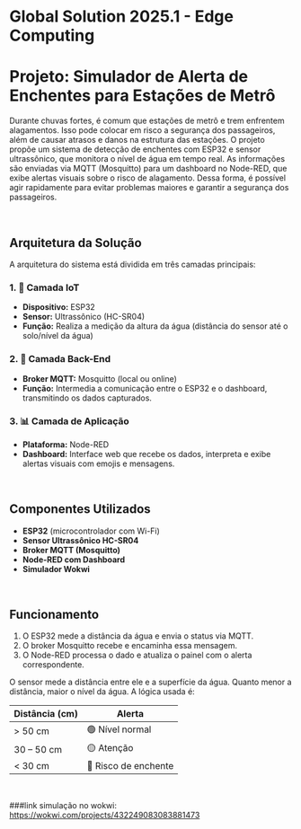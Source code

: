 # Global Solution 2025.1 - Edge Computing

# Projeto: Simulador de Alerta de Enchentes para Estações de Metrô 

Durante chuvas fortes, é comum que estações de metrô e trem enfrentem alagamentos. Isso pode colocar em risco a segurança dos passageiros, além de causar atrasos e danos na estrutura das estações. O projeto propõe um sistema de detecção de enchentes com ESP32 e sensor ultrassônico, que monitora o nível de água em tempo real. As informações são enviadas via MQTT (Mosquitto) para um dashboard no Node-RED, que exibe alertas visuais sobre o risco de alagamento. Dessa forma, é possível agir rapidamente para evitar problemas maiores e garantir a segurança dos passageiros.

<br>

## Arquitetura da Solução

A arquitetura do sistema está dividida em três camadas principais:

### 1. 📶 Camada IoT
- **Dispositivo:** ESP32
- **Sensor:** Ultrassônico (HC-SR04)
- **Função:** Realiza a medição da altura da água (distância do sensor até o solo/nível da água)

### 2. 🔄 Camada Back-End
- **Broker MQTT:** Mosquitto (local ou online)
- **Função:** Intermedia a comunicação entre o ESP32 e o dashboard, transmitindo os dados capturados.

### 3. 📊 Camada de Aplicação
- **Plataforma:** Node-RED
- **Dashboard:** Interface web que recebe os dados, interpreta e exibe alertas visuais com emojis e mensagens.

<br>

## Componentes Utilizados

- **ESP32** (microcontrolador com Wi-Fi)
- **Sensor Ultrassônico HC-SR04**
- **Broker MQTT (Mosquitto)**
- **Node-RED com Dashboard**
- **Simulador Wokwi** 

<br>

## Funcionamento

1. O ESP32 mede a distância da água e envia o status via MQTT.
2. O broker Mosquitto recebe e encaminha essa mensagem.
3. O Node-RED processa o dado e atualiza o painel com o alerta correspondente.
   
O sensor mede a distância entre ele e a superfície da água. Quanto menor a distância, maior o nível da água. A lógica usada é:

| Distância (cm)      | Alerta           |
|---------------------|------------------|
| > 50 cm             | 🟢 Nível normal   |
| 30 – 50 cm          | 🟡 Atenção        |
| < 30 cm             | 🔴 Risco de enchente |

<br>

###link simulação no wokwi: https://wokwi.com/projects/432249083083881473

